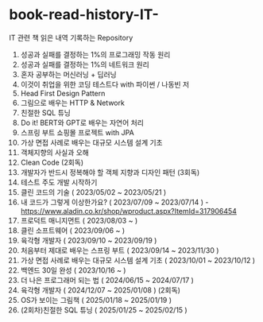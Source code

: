 # book-read-history-IT-
IT 관련 책 읽은 내역 기록하는 Repository

1. 성공과 실패를 결정하는 1%의 프로그래밍 작동 원리
2. 성공과 실패를 결정하는 1%의 네트워크 원리
3. 혼자 공부하는 머신러닝 + 딥러닝
4. 이것이 취업을 위한 코딩 테스트다 with 파이썬 / 나동빈 저
5. Head First Design Pattern
6. 그림으로 배우는 HTTP & Network
7. 친절한 SQL 튜닝
8. Do it! BERT와 GPT로 배우는 자연어 처리
9. 스프링 부트 쇼핑몰 프로젝트 with JPA
10. 가상 면접 사례로 배우는 대규모 시스템 설계 기초
11. 객체지향의 사실과 오해
12. Clean Code (2회독)
13. 개발자가 반드시 정복해야 할 객체 지향과 디자인 패턴 (3회독)
14. 테스트 주도 개발 시작하기
15. 클린 코드의 기술 ( 2023/05/02 ~ 2023/05/21 )
16. 내 코드가 그렇게 이상한가요? ( 2023/07/09 ~ 2023/07/14 ) - https://www.aladin.co.kr/shop/wproduct.aspx?ItemId=317906454
17. 프로덕트 매니지먼트 ( 2023/08/03 ~ )
18. 클린 소프트웨어 ( 2023/09/06 ~ )
19. 육각형 개발자 ( 2023/09/10 ~ 2023/09/19 )
20. 처음부터 제대로 배우는 스프링 부트 ( 2023/09/14 ~ 2023/11/30 )
21. 가상 면접 사례로 배우는 대규모 시스템 설계 기초 ( 2023/10/01 ~ 2023/10/12 )
22. 백엔드 30일 완성 ( 2023/10/16 ~ )
23. 더 나은 프로그래머 되는 법 ( 2024/06/15 ~ 2024/07/17 )
24. 육각형 개발자 ( 2024/12/07 ~ 2025/01/08 ) (2회독)
25. OS가 보이는 그림책 ( 2025/01/18 ~ 2025/01/19 )
26. (2회차)친절한 SQL 튜닝 ( 2025/01/25 ~ 2025/02/15 )
